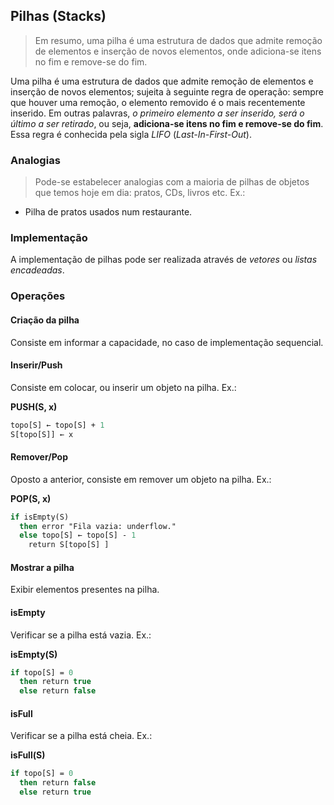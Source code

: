 ## Pilhas (Stacks)

> Em resumo, uma pilha é uma estrutura de dados que admite remoção de elementos e inserção de novos elementos, onde adiciona-se itens no fim e remove-se do fim.

Uma pilha é uma estrutura de dados que admite remoção de elementos e inserção de novos elementos; sujeita à seguinte regra de operação:  sempre que houver uma remoção, o elemento removido é o mais recentemente inserido. Em outras palavras, *o primeiro elemento a ser inserido, será o último a ser retirado*, ou seja, **adiciona-se itens no fim e remove-se do fim**. Essa regra é conhecida pela sigla *LIFO* (*Last-In-First-Out*).

### Analogias

> Pode-se estabelecer analogias com a maioria de pilhas de objetos que temos hoje em dia: pratos, CDs, livros etc. Ex.:

- Pilha de pratos usados num restaurante.

### Implementação

A implementação de pilhas pode ser realizada através de *vetores* ou *listas encadeadas*.

### Operações

#### Criação da pilha

Consiste em informar a capacidade, no caso de implementação sequencial.

#### Inserir/Push

Consiste em colocar, ou inserir um objeto na pilha. Ex.:

**PUSH(S, x)**
```pascal
topo[S] ← topo[S] + 1
S[topo[S]] ← x
```

#### Remover/Pop

Oposto a anterior, consiste em remover um objeto na pilha. Ex.:

**POP(S, x)**
```pascal
if isEmpty(S)
  then error "Fila vazia: underflow."
  else topo[S] ← topo[S] - 1
    return S[topo[S] ]
 ```

#### Mostrar a pilha

Exibir elementos presentes na pilha.

#### isEmpty

Verificar se a pilha está vazia. Ex.:

**isEmpty(S)**
```pascal
if topo[S] = 0
  then return true
  else return false
 ```

#### isFull

Verificar se a pilha está cheia. Ex.:

**isFull(S)**
```pascal
if topo[S] = 0
  then return false
  else return true
 ```
